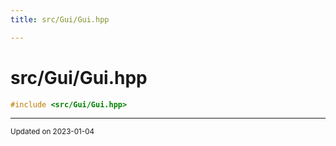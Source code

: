 ```yaml
---
title: src/Gui/Gui.hpp

---
```


# src/Gui/Gui.hpp




```cpp
#include <src/Gui/Gui.hpp>
```






-------------------------------

<sub>Updated on 2023-01-04</sub>
